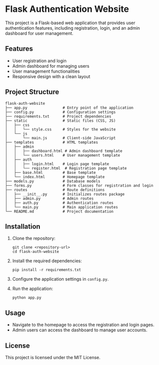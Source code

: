 # Flask Authentication Website

This project is a Flask-based web application that provides user authentication features, including registration, login, and an admin dashboard for user management.

## Features

- User registration and login
- Admin dashboard for managing users
- User management functionalities
- Responsive design with a clean layout

## Project Structure

```
flask-auth-website
├── app.py                # Entry point of the application
├── config.py             # Configuration settings
├── requirements.txt      # Project dependencies
├── static                # Static files (CSS, JS)
│   ├── css
│   │   └── style.css     # Styles for the website
│   └── js
│       └── main.js       # Client-side JavaScript
├── templates             # HTML templates
│   ├── admin
│   │   ├── dashboard.html # Admin dashboard template
│   │   └── users.html    # User management template
│   ├── auth
│   │   ├── login.html    # Login page template
│   │   └── register.html  # Registration page template
│   ├── base.html         # Base template
│   └── index.html        # Homepage template
├── models.py             # Database models
├── forms.py              # Form classes for registration and login
├── routes                # Route definitions
│   ├── __init__.py       # Initializes routes package
│   ├── admin.py          # Admin routes
│   ├── auth.py           # Authentication routes
│   └── main.py           # Main application routes
└── README.md             # Project documentation
```

## Installation

1. Clone the repository:
   ```
   git clone <repository-url>
   cd flask-auth-website
   ```

2. Install the required dependencies:
   ```
   pip install -r requirements.txt
   ```

3. Configure the application settings in `config.py`.

4. Run the application:
   ```
   python app.py
   ```

## Usage

- Navigate to the homepage to access the registration and login pages.
- Admin users can access the dashboard to manage user accounts.

## License

This project is licensed under the MIT License.